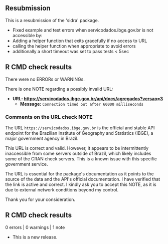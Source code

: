 ## Resubmission
This is a resubmission of the 'sidra' package.

 * Fixed example and test errors when servicodados.ibge.gov.br is not accessible by:
 * Adding a helper function that exits gracefully if no access to URL
 * calling the helper function when appropriate to avoid errors
 * additionally a short timeout was set to pass tests < 5sec

## R CMD check results

There were no ERRORs or WARNINGs.

There is one NOTE regarding a possibly invalid URL:

*   **URL: https://servicodados.ibge.gov.br/api/docs/agregados?versao=3**
    *   **Message:** `Connection timed out after 60000 milliseconds`

### Comments on the URL check NOTE

The URL `https://servicodados.ibge.gov.br` is the official and stable API endpoint for the Brazilian Institute of Geography and Statistics (IBGE), a major government agency in Brazil.

This URL is correct and valid. However, it appears to be intermittently inaccessible from some servers outside of Brazil, which likely includes some of the CRAN check servers. This is a known issue with this specific government service.

The URL is essential for the package's documentation as it points to the source of the data and the API's official documentation. I have verified that the link is active and correct. I kindly ask you to accept this NOTE, as it is due to external network conditions beyond my control.

Thank you for your consideration.


## R CMD check results

0 errors | 0 warnings | 1 note

* This is a new release.

